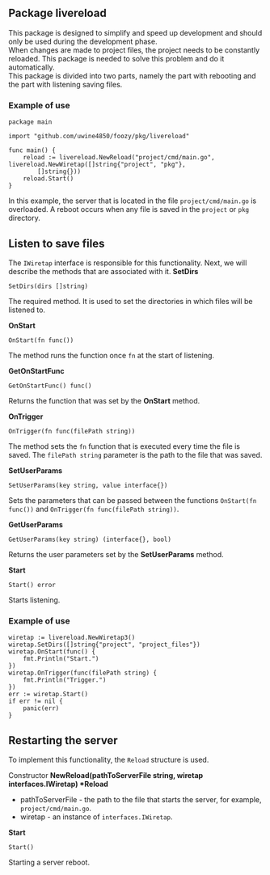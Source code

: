 ## Package livereload
This package is designed to simplify and speed up development and should only be used during the development phase.<br>
When changes are made to project files, the project needs to be constantly reloaded. This package is needed to solve 
this problem and do it automatically.<br>
This package is divided into two parts, namely the part with rebooting and the part with listening
saving files.

### Example of use
```
package main

import "github.com/uwine4850/foozy/pkg/livereload"

func main() {
	reload := livereload.NewReload("project/cmd/main.go", livereload.NewWiretap([]string{"project", "pkg"},
		[]string{}))
	reload.Start()
}
```
In this example, the server that is located in the file ``project/cmd/main.go`` is overloaded. A reboot occurs
when any file is saved in the ``project`` or ``pkg`` directory.


## Listen to save files
The ``IWiretap`` interface is responsible for this functionality. Next, we will describe the methods that are associated with it.
__SetDirs__
```
SetDirs(dirs []string)
```
The required method. It is used to set the directories in which files will be listened to.

__OnStart__
```
OnStart(fn func())
```
The method runs the function once ``fn`` at the start of listening.

__GetOnStartFunc__
```
GetOnStartFunc() func()
```
Returns the function that was set by the __OnStart__ method.

__OnTrigger__
```
OnTrigger(fn func(filePath string))
```
The method sets the ``fn`` function that is executed every time the file is saved. The ``filePath string`` parameter is the path to the
file that was saved.

__SetUserParams__
```
SetUserParams(key string, value interface{})
```
Sets the parameters that can be passed between the functions ``OnStart(fn func())`` and ``OnTrigger(fn func(filePath string))``.

__GetUserParams__
```
GetUserParams(key string) (interface{}, bool)
```
Returns the user parameters set by the __SetUserParams__ method.

__Start__
```
Start() error
```
Starts listening.

### Example of use
```
wiretap := livereload.NewWiretap3()
wiretap.SetDirs([]string{"project", "project_files"})
wiretap.OnStart(func() {
    fmt.Println("Start.")
})
wiretap.OnTrigger(func(filePath string) {
    fmt.Println("Trigger.")
})
err := wiretap.Start()
if err != nil {
    panic(err)
}
```

## Restarting the server
To implement this functionality, the ``Reload`` structure is used.

Constructor __NewReload(pathToServerFile string, wiretap interfaces.IWiretap) *Reload__<br>
* pathToServerFile - the path to the file that starts the server, for example, ``project/cmd/main.go``.
* wiretap - an instance of ``interfaces.IWiretap``.

__Start__
```
Start()
```
Starting a server reboot.
